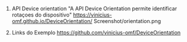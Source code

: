 1. API Device orientation
   "A API Device Orientation permite identificar rotaçoes do dispositivo"
   https://vinicius-omf.github.io/DeviceOrientation/
   Screenshot/orientation.png

1. Links do Exemplo
   https://github.com/vinicius-omf/DeviceOrientation


